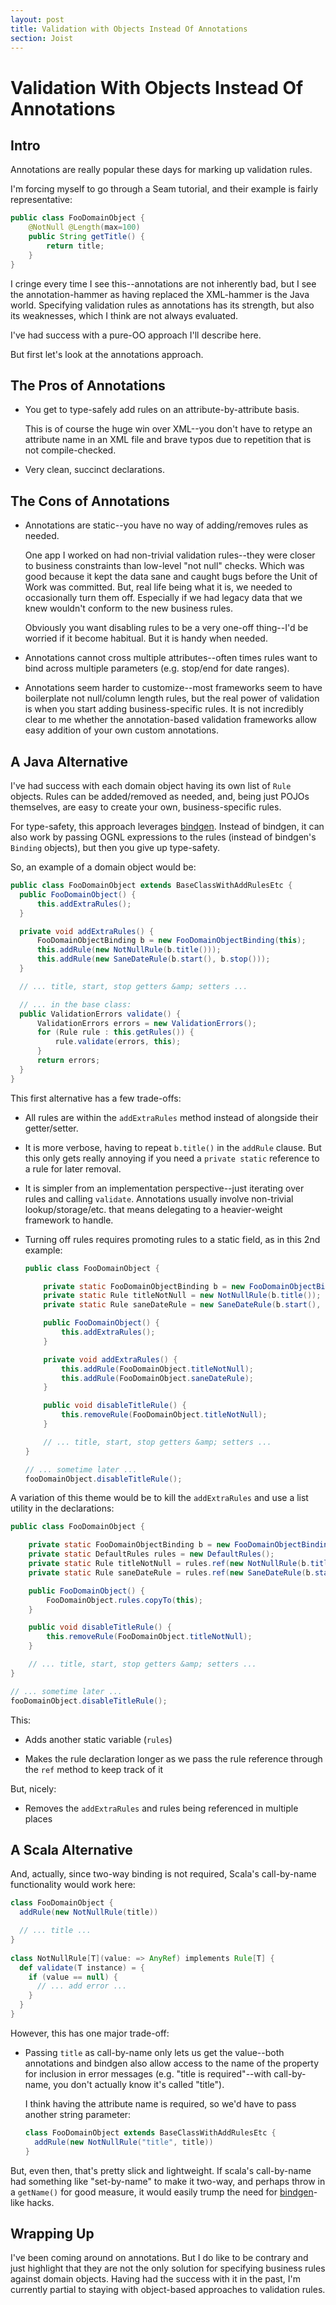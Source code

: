 ```yaml
---
layout: post
title: Validation with Objects Instead Of Annotations
section: Joist
---
```


Validation With Objects Instead Of Annotations
==============================================

Intro
-----

Annotations are really popular these days for marking up validation rules.

I'm forcing myself to go through a Seam tutorial, and their example is fairly representative:

```java
public class FooDomainObject {
    @NotNull @Length(max=100)
    public String getTitle() {
        return title;
    }
}
```

I cringe every time I see this--annotations are not inherently bad, but I see the annotation-hammer as having replaced the XML-hammer is the Java world. Specifying validation rules as annotations has its strength, but also its weaknesses, which I think are not always evaluated.

I've had success with a pure-OO approach I'll describe here.

But first let's look at the annotations approach.

The Pros of Annotations
-----------------------

* You get to type-safely add rules on an attribute-by-attribute basis.

  This is of course the huge win over XML--you don't have to retype an attribute name in an XML file and brave typos due to repetition that is not compile-checked.

* Very clean, succinct declarations.

The Cons of Annotations
-----------------------

* Annotations are static--you have no way of adding/removes rules as needed.

  One app I worked on had non-trivial validation rules--they were closer to business constraints than low-level "not null" checks. Which was good because it kept the data sane and caught bugs before the Unit of Work was committed. But, real life being what it is, we needed to occasionally turn them off. Especially if we had legacy data that we knew wouldn't conform to the new business rules.

  Obviously you want disabling rules to be a very one-off thing--I'd be worried if it become habitual. But it is handy when needed.

* Annotations cannot cross multiple attributes--often times rules want to bind across multiple parameters (e.g. stop/end for date ranges).

* Annotations seem harder to customize--most frameworks seem to have boilerplate not null/column length rules, but the real power of validation is when you start adding business-specific rules. It is not incredibly clear to me whether the annotation-based validation frameworks allow easy addition of your own custom annotations.

A Java Alternative
------------------

I've had success with each domain object having its own list of `Rule` objects. Rules can be added/removed as needed, and, being just POJOs themselves, are easy to create your own, business-specific rules.

For type-safety, this approach leverages [bindgen](http://joist.ws/bindgen.html). Instead of bindgen, it can also work by passing OGNL expressions to the rules (instead of bindgen's `Binding` objects), but then you give up type-safety.

So, an example of a domain object would be:

```java
public class FooDomainObject extends BaseClassWithAddRulesEtc {
  public FooDomainObject() {
      this.addExtraRules();
  }

  private void addExtraRules() {
      FooDomainObjectBinding b = new FooDomainObjectBinding(this);
      this.addRule(new NotNullRule(b.title()));
      this.addRule(new SaneDateRule(b.start(), b.stop()));
  }

  // ... title, start, stop getters &amp; setters ...

  // ... in the base class:
  public ValidationErrors validate() {
      ValidationErrors errors = new ValidationErrors();
      for (Rule rule : this.getRules()) {
          rule.validate(errors, this);
      }
      return errors;
  }
}
```

This first alternative has a few trade-offs:

* All rules are within the `addExtraRules` method instead of alongside their getter/setter.

* It is more verbose, having to repeat `b.title()` in the `addRule` clause. But this only gets really annoying if you need a `private static` reference to a rule for later removal.

* It is simpler from an implementation perspective--just iterating over rules and calling `validate`. Annotations usually involve non-trivial lookup/storage/etc. that means delegating to a heavier-weight framework to handle.

* Turning off rules requires promoting rules to a static field, as in this 2nd example:

  ```java
  public class FooDomainObject {

      private static FooDomainObjectBinding b = new FooDomainObjectBinding();
      private static Rule titleNotNull = new NotNullRule(b.title());
      private static Rule saneDateRule = new SaneDateRule(b.start(), b.end());

      public FooDomainObject() {
          this.addExtraRules();
      }

      private void addExtraRules() {
          this.addRule(FooDomainObject.titleNotNull);
          this.addRule(FooDomainObject.saneDateRule);
      }

      public void disableTitleRule() {
          this.removeRule(FooDomainObject.titleNotNull);
      }

      // ... title, start, stop getters &amp; setters ...
  }

  // ... sometime later ...
  fooDomainObject.disableTitleRule();
  ```

A variation of this theme would be to kill the `addExtraRules` and use a list utility in the declarations:

```java
public class FooDomainObject {

    private static FooDomainObjectBinding b = new FooDomainObjectBinding();
    private static DefaultRules rules = new DefaultRules();
    private static Rule titleNotNull = rules.ref(new NotNullRule(b.title()));
    private static Rule saneDateRule = rules.ref(new SaneDateRule(b.start(), b.end()));

    public FooDomainObject() {
        FooDomainObject.rules.copyTo(this);
    }

    public void disableTitleRule() {
        this.removeRule(FooDomainObject.titleNotNull);
    }

    // ... title, start, stop getters &amp; setters ...
}

// ... sometime later ...
fooDomainObject.disableTitleRule();
```

This:

* Adds another static variable (`rules`)

* Makes the rule declaration longer as we pass the rule reference through the `ref` method to keep track of it 

But, nicely:

* Removes the `addExtraRules` and rules being referenced in multiple places

A Scala Alternative
-------------------

And, actually, since two-way binding is not required, Scala's call-by-name functionality would work here:

```scala
class FooDomainObject {
  addRule(new NotNullRule(title))

  // ... title ...
}
   
class NotNullRule[T](value: => AnyRef) implements Rule[T] {
  def validate(T instance) = {
    if (value == null) {
      // ... add error ...
    }
  }
}
```

However, this has one major trade-off:

* Passing `title` as call-by-name only lets us get the value--both annotations and bindgen also allow access to the name of the property for inclusion in error messages (e.g. "title is required"--with call-by-name, you don't actually know it's called "title").

  I think having the attribute name is required, so we'd have to pass another string parameter:

  ```scala
  class FooDomainObject extends BaseClassWithAddRulesEtc {
    addRule(new NotNullRule("title", title))
  }
  ```

But, even then, that's pretty slick and lightweight. If scala's call-by-name had something like "set-by-name" to make it two-way, and perhaps throw in a `getName()` for good measure, it would easily trump the need for [bindgen](http://joist.ws/bindgen.html)-like hacks.

Wrapping Up
-----------

I've been coming around on annotations. But I do like to be contrary and just highlight that they are not the only solution for specifying business rules against domain objects. Having had the success with it in the past, I'm currently partial to staying with object-based approaches to validation rules.

